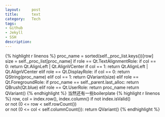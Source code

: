 ```yaml
---
layout:     post
title:      text
category:   Tech
tags: 
- Github
- Jekyll
- SSH
description: 
---
```


{% highlight r linenos %}
proc_name = sorted(self._proc_list.keys())[row]
size = self._proc_list[proc_name]
if role == Qt.TextAlignmentRole:
    if col == 0:
        return Qt.AlignLeft | Qt.AlignVCenter
    if col == 1:
        return Qt.AlignLeft | Qt.AlignVCenter
elif role == Qt.DisplayRole:
    if col == 0:
        return QString(proc_name)
    elif col == 1:
        return QVariant(size)
elif role == Qt.ForegroundRole:
    if proc_name == self._parent.last_alloc:
        return QBrush(Qt.blue)
elif role == Qt.UserRole:
    return proc_name
return QVariant()
{% endhighlight %}
当然还有一些boilerplate
{% highlight r linenos %}
row, col = index.row(), index.column()
if not index.isValid() \
    or not (0 <= row < self.rowCount()) \
    or not (0 <= col < self.columnCount()):
    return QVariant()
{% endhighlight %}